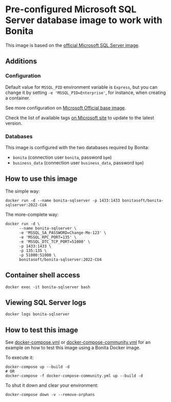 # Pre-configured Microsoft SQL Server database image to work with Bonita

This image is based on the [official Microsoft SQL Server image](https://hub.docker.com/_/microsoft-mssql-server).

## Additions

### Configuration

Default value for `MSSQL_PID` environment variable is `Express`, but you can change it by
setting `-e 'MSSQL_PID=Enterprise'`, for instance, when creating a container.

See more configuration on [Microsoft Official base image](https://hub.docker.com/_/microsoft-mssql-server).

Check the list of available tags [on Microsoft site](https://mcr.microsoft.com/v2/mssql/server/tags/list)
to update to the latest version.

### Databases

This image is configured with the two databases required by Bonita:

* `bonita` (connection user `bonita`, password `bpm`)
* `business_data` (connection user `business_data`, password `bpm`)

## How to use this image

The simple way:

```shell
docker run -d --name bonita-sqlserver -p 1433:1433 bonitasoft/bonita-sqlserver:2022-CU4
```

The more-complete way:

```shell
docker run -d \
      --name bonita-sqlserver \
      -e 'MSSQL_SA_PASSWORD=Change-Me-123' \
      -e 'MSSQL_RPC_PORT=135' \
      -e 'MSSQL_DTC_TCP_PORT=51000' \
      -p 1433:1433 \
      -p 135:135 \
      -p 51000:51000 \
      bonitasoft/bonita-sqlserver:2022-CU4
```

## Container shell access

```shell
docker exec -it bonita-sqlserver bash
```

## Viewing SQL Server logs

```shell
docker logs bonita-sqlserver
```

## How to test this image

See [docker-compose.yml](https://github.com/Bonitasoft-Community/bonita-database-docker/blob/main/sqlserver/2022/test/docker-compose.yml)
or [docker-compose-community.yml](https://github.com/Bonitasoft-Community/bonita-database-docker/blob/main/sqlserver/2022/test/docker-compose-community.yml)
for an example on how to test this image using a Bonita Docker image.

To execute it:

```shell
docker-compose up --build -d
# OR
docker-compose -f docker-compose-community.yml up --build -d
```

To shut it down and clear your environment:

```shell
docker-compose down -v --remove-orphans
```
